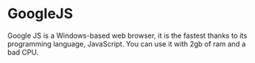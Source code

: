 # GoogleJS
Google JS is a Windows-based web browser, it is the fastest thanks to its programming language, JavaScript. You can use it with 2gb of ram and a bad CPU.
